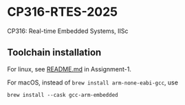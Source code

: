 # CP316-RTES-2025

CP316: Real-time Embedded Systems, IISc

## Toolchain installation

For linux, see [README.md](./Assignments/Assignment-1/files/README.md) in Assignment-1.

For macOS, instead of `brew install arm-none-eabi-gcc`, use

```shell
brew install --cask gcc-arm-embedded
```
